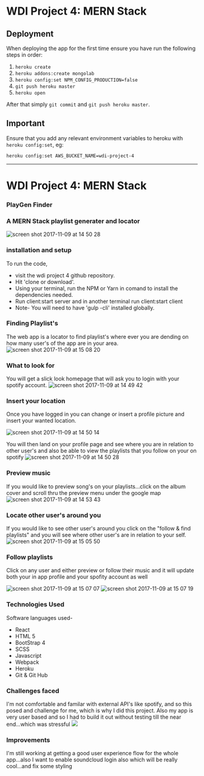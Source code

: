 # WDI Project 4: MERN Stack

## Deployment

When deploying the app for the first time ensure you have run the following steps in order:

1. `heroku create`
1. `heroku addons:create mongolab`
1. `heroku config:set NPM_CONFIG_PRODUCTION=false`
1. `git push heroku master`
1. `heroku open`

After that simply `git commit` and `git push heroku master`.

## Important

Ensure that you add any relevant environment variables to heroku with `heroku config:set`, eg:

`heroku config:set AWS_BUCKET_NAME=wdi-project-4`

--------------------------------------------------------------------------------------------------------------------------

# WDI Project 4: MERN Stack

### PlayGen Finder

### A MERN Stack playlist generater and locator


![screen shot 2017-11-09 at 14 50 28](https://user-images.githubusercontent.com/27218761/32611988-f516f99c-c55e-11e7-93c3-8ec3f561bd1b.png)



### installation and setup

To run the code,

* visit the wdi project 4 github repository.
* Hit 'clone or download'.
* Using your terminal, run the NPM or Yarn in comand to install the dependencies needed.
* Run client:start server and in another terminal run client:start client
* Note- You will need to have 'gulp -cli' installed globally. 



### Finding Playlist's

The web app is a locator to find playlist's where ever you are dending on how many user's of the app are in your area. 
![screen shot 2017-11-09 at 15 08 20](https://user-images.githubusercontent.com/27218761/32612320-e0c45fa6-c55f-11e7-91db-144e8ddfa38d.png)

### What to look for 

You will get a slick look homepage that will ask you to login with your spotify account.
![screen shot 2017-11-09 at 14 49 42](https://user-images.githubusercontent.com/27218761/32612028-11ae7152-c55f-11e7-9c0c-16ffddfacc3b.png)




### Insert your location

Once you have logged in you can change or insert a profile picture and insert your wanted location.

![screen shot 2017-11-09 at 14 50 14](https://user-images.githubusercontent.com/27218761/32612065-2d860f34-c55f-11e7-804f-2b10effee66c.png)

You will then land on your profile page and see where you are in relation to other user's and also be able to view the playlists that you follow on your on spotify
![screen shot 2017-11-09 at 14 50 28](https://user-images.githubusercontent.com/27218761/32612120-5378399c-c55f-11e7-9958-d88fc2222c58.png)

### Preview music

If you would like to preview song's on your playlists...click on the album cover and scroll thru the preview menu under the google map
![screen shot 2017-11-09 at 14 53 43](https://user-images.githubusercontent.com/27218761/32612140-6a753f1e-c55f-11e7-9c46-b5b4f229ceae.png)

### Locate other user's around you 

If you would like to see other user's around you click on the "follow & find playlists" and you will see where other user's are in relation to your self.
![screen shot 2017-11-09 at 15 05 50](https://user-images.githubusercontent.com/27218761/32612175-833c09ec-c55f-11e7-9cd0-aa3f8509bc66.png)

### Follow playlists

Click on any user and either preview or follow their music and it will update both your in app profile and your spofity account as well

![screen shot 2017-11-09 at 15 07 07](https://user-images.githubusercontent.com/27218761/32612252-b6aba1ca-c55f-11e7-9b38-d8f42966798b.png)
![screen shot 2017-11-09 at 15 07 19](https://user-images.githubusercontent.com/27218761/32612255-b92aebf4-c55f-11e7-87a1-d33e489d953b.png)


### Technologies Used 

Software languages used-

* React
* HTML 5
* BootStrap 4
* SCSS
* Javascript
* Webpack
* Heroku
* Git & Git Hub


### Challenges faced
I'm not comfortable and familar with external API's like spotify, and so this posed and challenge for me, which is why I did this project. Also my app is very user based and so I had to build it out without testing till the near end...which was stressful
![](public/assets/screenshot-5.png)


### Improvements
I'm still working at getting a good user experience flow for the whole app...also I want to enable soundcloud login also which will be really cool...and fix some styling
